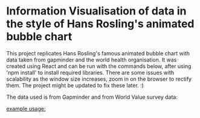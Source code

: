 # Information Visualisation of data in the style of Hans Rosling's animated bubble chart

This project replicates Hans Rosling's famous animated bubble chart with data taken from gapminder and the world health organisation. It was created using React and can be run with the commands below, after using 'npm install' to install required libraries. There are some issues with scalability as the window size increases, zoom in on the browser to rectify them. The project might be updated to fix these later. :) 

The data used is from Gapminder and from World Value survey data: 

[example usage:](https://user-images.githubusercontent.com/25433576/136210119-a2c1ee31-3925-47fd-ac34-761576aad126.mp4)





